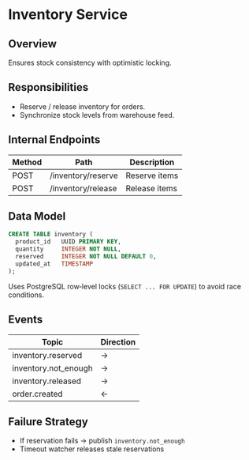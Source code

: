 # Inventory Service

## Overview
Ensures stock consistency with optimistic locking.

## Responsibilities
- Reserve / release inventory for orders.
- Synchronize stock levels from warehouse feed.

## Internal Endpoints
| Method | Path | Description |
|--------|------|-------------|
| POST   | /inventory/reserve   | Reserve items |
| POST   | /inventory/release   | Release items |

## Data Model
```sql
CREATE TABLE inventory (
  product_id   UUID PRIMARY KEY,
  quantity     INTEGER NOT NULL,
  reserved     INTEGER NOT NULL DEFAULT 0,
  updated_at   TIMESTAMP
);
```

Uses PostgreSQL row‑level locks (`SELECT ... FOR UPDATE`) to avoid race conditions.

## Events
| Topic                 | Direction |
|-----------------------|-----------|
| inventory.reserved    | →         |
| inventory.not_enough  | →         |
| inventory.released    | →         |
| order.created         | ←         |

## Failure Strategy
- If reservation fails → publish `inventory.not_enough`
- Timeout watcher releases stale reservations